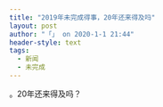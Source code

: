 ```yaml
---
title: "2019年未完成得事，20年还来得及吗"
layout: post
author: "「」 on 2020-1-1 21:44"
header-style: text
tags:
  - 新闻
  - 未完成
---
```


 
<!--加载伯招聘的帖子--> 。20年还来得及吗？
 

